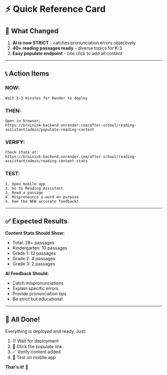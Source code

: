 # ⚡ Quick Reference Card

## 🎯 What Changed

1. **AI is now STRICT** - catches pronunciation errors objectively
2. **40+ reading passages ready** - diverse topics for K-3
3. **Easy populate endpoint** - one click to add all content

---

## 📞 Action Items

### **NOW:**
```
Wait 2-3 minutes for Render to deploy
```

### **THEN:**
```
Open in browser:
https://brainink-backend.onrender.com/after-school/reading-assistant/admin/populate-reading-content
```

### **VERIFY:**
```
Check stats at:
https://brainink-backend.onrender.com/after-school/reading-assistant/admin/reading-content-stats
```

### **TEST:**
```
1. Open mobile app
2. Go to Reading Assistant  
3. Read a passage
4. Mispronounce a word on purpose
5. See the NEW accurate feedback!
```

---

## ✅ Expected Results

**Content Stats Should Show:**
- Total: 28+ passages
- Kindergarten: 10 passages
- Grade 1: 12 passages
- Grade 2: 4 passages
- Grade 3: 2 passages

**AI Feedback Should:**
- Catch mispronunciations
- Explain specific errors
- Provide pronunciation tips
- Be strict but educational

---

## 🚀 All Done!

Everything is deployed and ready. Just:
1. ⏰ Wait for deployment
2. 🔗 Click the populate link
3. ✅ Verify content added
4. 📱 Test on mobile app

**That's it!** 🎉
